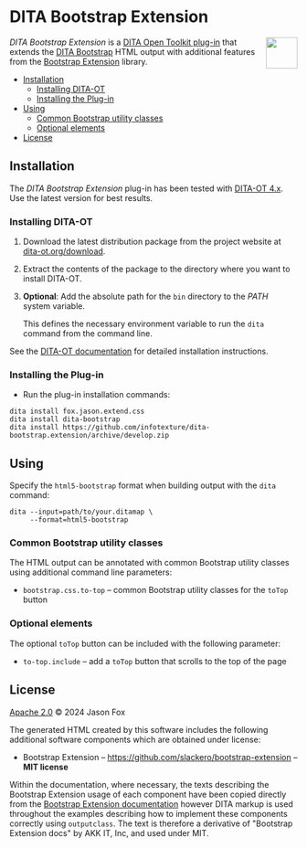 # DITA Bootstrap Extension

<a href="https://www.dita-ot.org"><img src="https://www.dita-ot.org/images/dita-ot-logo.svg" align="right" height="55"></a>

_DITA Bootstrap Extension_ is a [DITA Open Toolkit plug-in](https://www.dita-ot.org/plugins) that extends the [DITA Bootstrap](https://infotexture.github.io/dita-bootstrap/) HTML output with additional features from the [Bootstrap Extension](https://bootstrapextensions.com) library.

<!-- MarkdownTOC levels="2,3" -->

- [Installation](#installation)
  - [Installing DITA-OT](#installing-dita-ot)
  - [Installing the Plug-in](#installing-the-plug-in)
- [Using](#using)
  - [Common Bootstrap utility classes](#common-bootstrap-utility-classes)
  - [Optional elements](#optional-elements)
- [License](#license)

<!-- /MarkdownTOC -->

## Installation

The _DITA Bootstrap Extension_ plug-in has been tested with [DITA-OT 4.x](https://www.dita-ot.org/download). Use the latest version for best results.

### Installing DITA-OT

1.  Download the latest distribution package from the project website at
    [dita-ot.org/download](https://www.dita-ot.org/download).
2.  Extract the contents of the package to the directory where you want to install DITA-OT.
3.  **Optional**: Add the absolute path for the `bin` directory to the _PATH_ system variable.

    This defines the necessary environment variable to run the `dita` command from the command line.

See the [DITA-OT documentation](https://www.dita-ot.org/dev/topics/installing-client.html) for detailed installation instructions.

### Installing the Plug-in

- Run the plug-in installation commands:

```console
dita install fox.jason.extend.css
dita install dita-bootstrap
dita install https://github.com/infotexture/dita-bootstrap.extension/archive/develop.zip
```

## Using

Specify the `html5-bootstrap` format when building output with the `dita` command:

```console
dita --input=path/to/your.ditamap \
     --format=html5-bootstrap
```

### Common Bootstrap utility classes

The HTML output can be annotated with common Bootstrap utility classes using additional command line parameters:

- `bootstrap.css.to-top` – common Bootstrap utility classes for the `toTop` button

### Optional elements

The optional `toTop` button can be included with the following parameter:

- `to-top.include` – add a `toTop` button that scrolls to the top of the page

## License

[Apache 2.0](LICENSE) © 2024 Jason Fox

The generated HTML created by this software includes the following additional software components which are obtained under license:

- Bootstrap Extension – https://github.com/slackero/bootstrap-extension – **MIT license**

Within the documentation, where necessary, the texts describing the Bootstrap Extension usage of each component have been copied directly from the [Bootstrap Extension documentation](https://bootstrapextensions.com/) however DITA markup is used throughout the examples describing how to implement these components correctly using `outputclass`. The text is therefore a derivative of "Bootstrap Extension docs" by AKK IT, Inc, and used under MIT.
